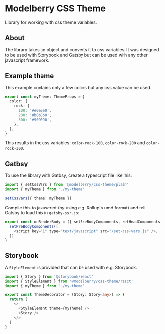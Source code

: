 # Modelberry CSS Theme

Library for working with css theme variables.

## About

The library takes an object and converts it to css variables. It was designed to
be used with Storybook and Gatsby but can be used with any other javascript
framework.

## Example theme

This example contains only a few colors but any css value can be used.

```ts
export const myTheme: ThemeProps = {
  color: {
    rock: {
      100: '#e0e0e0',
      200: '#b0b0b0',
      300: '#909090',
    },
  },
}
```

This results in the css variables: `color-rock-100`, `color-rock-200` and `color-rock-300`.


## Gatbsy

To use the library with Gatbsy, create a typescript file like this:

```ts
import { setCssVars } from '@modelberry/css-theme/plain'
import { myTheme } from './my-theme'

setCssVars({ theme: myTheme })
```

Compile this to javascript (by using e.g. Rollup's umd format) and tell Gatsby
to load this in `gatsby-ssr.js`:

```js
export const onRenderBody = ({ setPreBodyComponents, setHeadComponents }) => {
  setPreBodyComponents([
    <script key="1" type="text/javascript" src="/set-css-vars.js" />,
  ])
}
```

## Storybook

A `StyleElement` is provided that can be used with e.g. Storybook.

```ts
import { Story } from '@storybook/react'
import { StyleElement } from '@modelberry/css-theme/react'
import { myTheme } from './my-theme'

export const ThemeDecorator = (Story: Story<any>) => {
  return (
    <>
      <StyleElement theme={myTheme} />
      <Story />
    </>
  )
}
```


